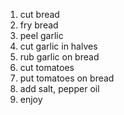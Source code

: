 1. cut bread
2. fry bread
3. peel garlic
4. cut garlic in halves
5. rub garlic on bread
6. cut tomatoes
7. put tomatoes on bread
8. add salt, pepper oil
9. enjoy